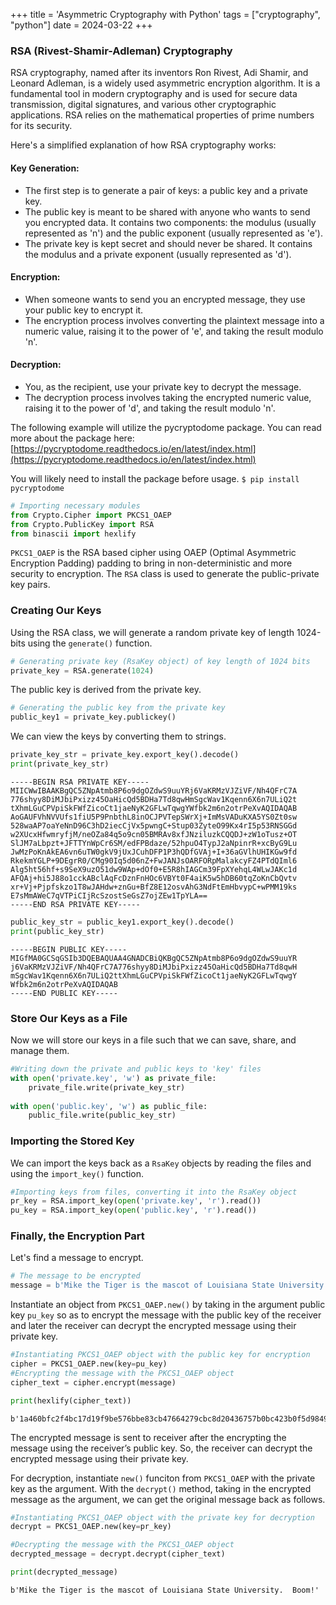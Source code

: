 +++
title = 'Asymmetric Cryptography with Python'
tags = ["cryptography", "python"]
date = 2024-03-22
+++

### RSA (Rivest-Shamir-Adleman) Cryptography

RSA cryptography, named after its inventors Ron Rivest, Adi Shamir, and Leonard Adleman, is a widely used asymmetric encryption algorithm. It is a fundamental tool in modern cryptography and is used for secure data transmission, digital signatures, and various other cryptographic applications. RSA relies on the mathematical properties of prime numbers for its security.

Here's a simplified explanation of how RSA cryptography works:

#### Key Generation:
- The first step is to generate a pair of keys: a public key and a private key.
- The public key is meant to be shared with anyone who wants to send you encrypted data. It contains two components: the modulus (usually represented as 'n') and the public exponent (usually represented as 'e').
- The private key is kept secret and should never be shared. It contains the modulus and a private exponent (usually represented as 'd').

#### Encryption:
- When someone wants to send you an encrypted message, they use your public key to encrypt it.
- The encryption process involves converting the plaintext message into a numeric value, raising it to the power of 'e', and taking the result modulo 'n'.

#### Decryption:
- You, as the recipient, use your private key to decrypt the message.
- The decryption process involves taking the encrypted numeric value, raising it to the power of 'd', and taking the result modulo 'n'.

The following example will utilize the pycryptodome package. You can read more about the package here: [https://pycryptodome.readthedocs.io/en/latest/index.html](https://pycryptodome.readthedocs.io/en/latest/index.html)

You will likely need to install the package before usage. `$ pip install pycryptodome`

```python
# Importing necessary modules
from Crypto.Cipher import PKCS1_OAEP
from Crypto.PublicKey import RSA
from binascii import hexlify
```

`PKCS1_OAEP` is the RSA based cipher using OAEP (Optimal Asymmetric Encryption Padding) padding to bring in non-deterministic and more security to encryption. The `RSA` class is used to generate the public-private key pairs.

### Creating Our Keys

Using the RSA class, we will generate a random private key of length 1024-bits using the `generate()` function.

```python 
# Generating private key (RsaKey object) of key length of 1024 bits
private_key = RSA.generate(1024)
```

The public key is derived from the private key.

```python
# Generating the public key from the private key
public_key1 = private_key.publickey()
```

We can view the keys by converting them to strings.

```python
private_key_str = private_key.export_key().decode()
print(private_key_str)
```
```
-----BEGIN RSA PRIVATE KEY-----
MIICWwIBAAKBgQC5ZNpAtmb8P6o9dgOZdwS9uuYRj6VaKRMzVJZiVF/Nh4QFrC7A
776shyy8DiMJbiPxizz45OaHicQd5BDHa7Td8qwHmSgcWav1Kqenn6X6n7ULiQ2t
tXhmLGuCPVpiSkFWfZicoCt1jaeNyK2GFLwTqwgYWfbk2m6n2otrPeXvAQIDAQAB
AoGAUFVhNVVUfs1fiU5P9PnbthL8inOCJPVTepSWrXj+ImMsVADuKXA5YS0Zt0sw
528waAP7oaYeNnD96C3hD2iecCjVx5pwngC+Stup03ZyteO99Kx4rI5p53RNSGGd
w2XUcxHfwmryfjM/neOZa84q5o9cn05BMRAv8xfJNziluzkCQQDJ+zW1oTusz+OT
SlJM7aLbpzt+JFTTYnWpCr6SM/edFPBdaze/52hpuO4TypJ2aNpinrR+xcByG9Lu
JwMzPoKnAkEA6vn6uTW0gkV9jUxJCuhDFP1P3hQDfGVAj+I+36aGVlhUHIKGw9fd
RkekmYGLP+9DEgrR0/CMg90Iq5d06nZ+FwJANJsOARFORpMalakcyFZ4PTdQIml6
Alg5ht56hf+s9SeX9uzO51dw9WAp+dOf0+E5R8hIAGCm39FpXYehqL4WLwJAKc1d
AFQAj+hi5J88o1cckABclAqFcDznFnHOc6VBYt0F4aiK5w5hDB60tqZoKnCbQvtv
xr+Vj+Pjpfskzo1T8wJAHdw+znGu+BfZ8E12osvAhG3NdFtEmHbvypC+wPMM19ks
E7sMmAWeC7qVTPiCIjRcSzostSeGsZ7ojZEw1TpYLA==
-----END RSA PRIVATE KEY-----
```

```python
public_key_str = public_key1.export_key().decode()
print(public_key_str)
```
```
-----BEGIN PUBLIC KEY-----
MIGfMA0GCSqGSIb3DQEBAQUAA4GNADCBiQKBgQC5ZNpAtmb8P6o9dgOZdwS9uuYR
j6VaKRMzVJZiVF/Nh4QFrC7A776shyy8DiMJbiPxizz45OaHicQd5BDHa7Td8qwH
mSgcWav1Kqenn6X6n7ULiQ2ttXhmLGuCPVpiSkFWfZicoCt1jaeNyK2GFLwTqwgY
Wfbk2m6n2otrPeXvAQIDAQAB
-----END PUBLIC KEY-----
```

### Store Our Keys as a File

Now we will store our keys in a file such that we can save, share, and manage them.

```python
#Writing down the private and public keys to 'key' files
with open('private.key', 'w') as private_file:
    private_file.write(private_key_str)
    
with open('public.key', 'w') as public_file:
    public_file.write(public_key_str)
```

### Importing the Stored Key

We can import the keys back as a `RsaKey` objects by reading the files and using the `import_key()` function.

```python
#Importing keys from files, converting it into the RsaKey object   
pr_key = RSA.import_key(open('private.key', 'r').read())
pu_key = RSA.import_key(open('public.key', 'r').read())
```

### Finally, the Encryption Part

Let's find a message to encrypt.

```python
# The message to be encrypted
message = b'Mike the Tiger is the mascot of Louisiana State University.  Boom!'
```

Instantiate an object from `PKCS1_OAEP.new()` by taking in the argument public key `pu_key` so as to encrypt the message with the public key of the receiver and later the receiver can decrypt the encrypted message using their private key.

```python
#Instantiating PKCS1_OAEP object with the public key for encryption
cipher = PKCS1_OAEP.new(key=pu_key)
#Encrypting the message with the PKCS1_OAEP object
cipher_text = cipher.encrypt(message)

print(hexlify(cipher_text))
```
```
b'1a460bfc2f4bc17d19f9be576bbe83cb47664279cbc8d20436757b0bc423b0f5d9849428de70f38be831813407b2306ae1d9c241411e5e41dfa5991ff6208fd92280c5439553162b9a7be42f5d9347c14f7e485793649a3a7a6824271ece81b470d4e23f4d8c293cc723a7680f995aee116620cc45bdced4943d61e86abda9a6'
```

The encrypted message is sent to receiver after the encrypting the message using the receiver’s public key. So, the receiver can decrypt the encrypted message using their private key.

For decryption, instantiate `new()` funciton from `PKCS1_OAEP` with the private key as the argument. With the `decrypt()` method, taking in the encrypted message as the argument, we can get the original message back as follows.

```python
#Instantiating PKCS1_OAEP object with the private key for decryption
decrypt = PKCS1_OAEP.new(key=pr_key)

#Decrypting the message with the PKCS1_OAEP object
decrypted_message = decrypt.decrypt(cipher_text)

print(decrypted_message)
```
```
b'Mike the Tiger is the mascot of Louisiana State University.  Boom!'
```